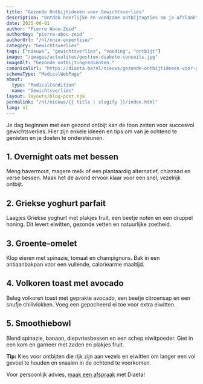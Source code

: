 ```yaml
---
title: "Gezonde Ontbijtideeën voor Gewichtsverlies"
description: "Ontdek heerlijke en voedzame ontbijtopties om je afslanktraject te ondersteunen, met praktische tips van Diaeta."
date: 2025-06-01
author: "Pierre Abou-Zeid"
authorKey: "pierre-abou-zeid"
authorUrl: "/nl/onze-expertise/"
category: "Gewichtsverlies"
tags: ["nieuws", "gewichtsverlies", "voeding", "ontbijt"]
image: "/images/actualites/gestion-diabete-conseils.jpg"
imageAlt: "Gezonde ontbijtingrediënten."
canonicalUrl: "https://diaeta.be/nl/nieuws/gezonde-ontbijtideeen-voor-gewichtsverlies/"
schemaType: "MedicalWebPage"
about:
  type: "MedicalCondition"
  name: "Gewichtsverlies"
layout: layouts/blog-post.njk
permalink: "/nl/nieuws/{{ title | slugify }}/index.html"
lang: nl
---
```


Je dag beginnen met een gezond ontbijt kan de toon zetten voor succesvol gewichtsverlies. Hier zijn enkele ideeën en tips om van je ochtend te genieten en je doelen te ondersteunen.

## 1. Overnight oats met bessen

Meng havermout, magere melk of een plantaardig alternatief, chiazaad en verse bessen. Maak het de avond ervoor klaar voor een snel, vezelrijk ontbijt.

## 2. Griekse yoghurt parfait

Laagjes Griekse yoghurt met plakjes fruit, een beetje noten en een druppel honing. Dit levert eiwitten, gezonde vetten en natuurlijke zoetheid.

## 3. Groente-omelet

Klop eieren met spinazie, tomaat en champignons. Bak in een antiaanbakpan voor een vullende, caloriearme maaltijd.

## 4. Volkoren toast met avocado

Beleg volkoren toast met geprakte avocado, een beetje citroensap en een snufje chilivlokken. Voeg een gepocheerd ei toe voor extra eiwitten.

## 5. Smoothiebowl

Blend spinazie, banaan, diepvriesbessen en een schep eiwitpoeder. Giet in een kom en garneer met zaden en plakjes fruit.

**Tip:** Kies voor ontbijten die rijk zijn aan vezels en eiwitten om langer een vol gevoel te houden en snaaien in de ochtend te voorkomen.

Voor persoonlijk advies, [maak een afspraak](/nl/afspraak/) met Diaeta! 